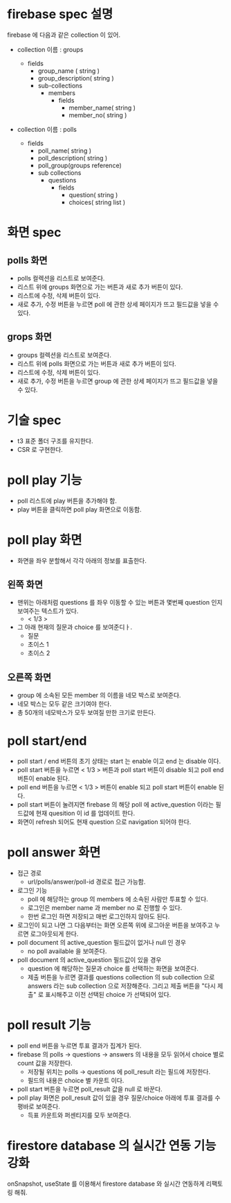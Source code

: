 # firebase spec 설명

firebase 에 다음과 같은 collection 이 있어.

- collection 이름 : groups

  - fields
    - group_name ( string )
    - group_description( string )
    - sub-collections
      - members
        - fields
          - member_name( string )
          - member_no( string )

- collection 이름 : polls
  - fields
    - poll_name( string )
    - poll_description( string )
    - poll_group(groups reference)
    - sub collections
      - questions
        - fields
          - question( string )
          - choices( string list )

# 화면 spec

## polls 화면

- polls 컬렉션을 리스트로 보여준다.
- 리스트 위에 groups 화면으로 가는 버튼과 새로 추가 버튼이 있다.
- 리스트에 수정, 삭제 버튼이 있다.
- 새로 추가, 수정 버튼을 누르면 poll 에 관한 상세 페이지가 뜨고 필드값을 넣을 수 있다.

## grops 화면

- groups 컬렉션을 리스트로 보여준다.
- 리스트 위에 polls 화면으로 가는 버튼과 새로 추가 버튼이 있다.
- 리스트에 수정, 삭제 버튼이 있다.
- 새로 추가, 수정 버튼을 누르면 group 에 관한 상세 페이지가 뜨고 필드값을 넣을 수 있다.

# 기술 spec

- t3 표준 폴더 구조를 유지한다.
- CSR 로 구현한다.

# poll play 기능

- poll 리스트에 play 버튼을 추가해야 함.
- play 버튼을 클릭하면 poll play 화면으로 이동함.

# poll play 화면

- 화면을 좌우 분할해서 각각 아래의 정보를 표출한다.

## 왼쪽 화면

- 맨위는 아래처럼 questions 를 좌우 이동할 수 있는 버튼과 몇번째 question 인지 보여주는 텍스트가 있다.
  - < 1/3 >
- 그 아래 현재의 질문과 choice 를 보여준디ㅏ.
  - 질문
  - 초이스 1
  - 초이스 2

## 오른쪽 화면

- group 에 소속된 모든 member 의 이름을 네모 박스로 보여준다.
- 네모 박스는 모두 같은 크기여야 한다.
- 총 50개의 네모박스가 모두 보여질 만한 크기로 만든다.

# poll start/end

- poll start / end 버튼의 초기 상태는 start 는 enable 이고 end 는 disable 이다.
- poll start 버튼을 누르면 < 1/3 > 버튼과 poll start 버튼이 disable 되고 poll end 버튼이 enable 된다.
- poll end 버튼을 누르면 < 1/3 > 버튼이 enable 되고 poll start 버튼이 enable 된다.
- poll start 버튼이 눌려지면 firebase 의 해당 poll 에 active_question 이라는 필드값에 현재 quesition 이 id 를 업데이트 한다.
- 화면이 refresh 되어도 현재 question 으로 navigation 되어야 한다.

# poll answer 화면

- 접근 경로
  - url/polls/answer/poll-id 경로로 접근 가능함.
- 로그인 기능
  - poll 에 해당하는 group 의 members 에 소속된 사람만 투표할 수 있다.
  - 로그인은 member name 과 member no 로 진행할 수 있다.
  - 한번 로그인 하면 저장되고 매번 로그인하지 않아도 된다.
- 로그인이 되고 나면 그 다음부터는 화면 오른쪽 위에 로그아운 버튼을 보여주고 누르면 로그아웃되게 한다.
- poll document 의 active_question 필드값이 없거나 null 인 경우
  - no poll available 을 보여준다.
- poll document 의 active_question 필드값이 있을 경우
  - question 에 해당하는 질문과 choice 를 선택하는 화면을 보여준다.
  - 제출 버튼을 누르면 결과를 questions collection 의 sub collection 으로 answers 라는 sub collection 으로 저장해준다. 그리고 제출 버튼을 "다시 제출" 로 표시해주고 이전 선택된 choice 가 선택되어 있다.

# poll result 기능

- poll end 버튼을 누르면 투표 결과가 집계가 된다.
- firebase 의 polls -> questions -> answers 의 내용을 모두 읽어서 choice 별로 count 값을 저장한다.
  - 저장될 위치는 polls -> questions 에 poll_result 라는 필드에 저장한다.
  - 필드의 내용은 choice 별 카운트 이다.
- poll start 버튼을 누르면 poll_result 값을 null 로 바꾼다.
- poll play 화면은 poll_result 값이 있을 경우 질문/choice 아래에 투표 결과를 수평바로 보여준다.
  - 득표 카운트와 퍼센티지를 모두 보여준다.

# firestore database 의 실시간 연동 기능 강화

onSnapshot, useState 를 이용해서 firestore database 와 실시간 연동하게 리팩토링 해줘.
